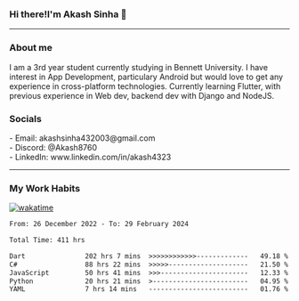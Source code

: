 <h3>Hi there!I'm Akash Sinha 👋</h3>

--- 

<h3>About me</h3>
I am a 3rd year student currently studying in Bennett University. I have interest in App Development, particulary Android but would love to get any experience in cross-platform technologies. Currently learning Flutter, with previous experience in Web dev, backend dev with Django and NodeJS.

<h3>Socials</h3>
 - Email: akashsinha432003@gmail.com<br>
 - Discord: @Akash8760<br>
 - LinkedIn: www.linkedin.com/in/akash4323<br>


---

<h3>My Work Habits</h3>

[![wakatime](https://wakatime.com/badge/user/938b2951-49cf-4810-9b9e-c17cde3d3343.svg)](https://wakatime.com/@938b2951-49cf-4810-9b9e-c17cde3d3343)

<!--START_SECTION:waka-->

```txt
From: 26 December 2022 - To: 29 February 2024

Total Time: 411 hrs

Dart               202 hrs 7 mins  >>>>>>>>>>>>-------------   49.18 %
C#                 88 hrs 22 mins  >>>>>--------------------   21.50 %
JavaScript         50 hrs 41 mins  >>>----------------------   12.33 %
Python             20 hrs 21 mins  >------------------------   04.95 %
YAML               7 hrs 14 mins   -------------------------   01.76 %
```

<!--END_SECTION:waka-->

